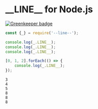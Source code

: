 \_\_LINE\_\_ for Node.js
========================

[![Greenkeeper badge](https://badges.greenkeeper.io/hakatashi/--line--.svg)](https://greenkeeper.io/)

```js
const {_} = require('--line--');

console.log(_.LINE__);
console.log(_.LINE__);
console.log(_.LINE__);

[0, 1, 2].forEach(() => {
	console.log(_.LINE__);
});
```

```
3
4
5
8
8
8
```
